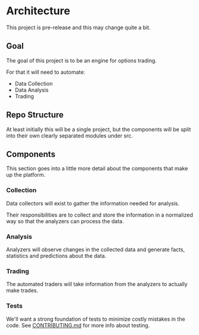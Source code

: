 # Architecture

This project is pre-release and this may change quite a bit.

## Goal

The goal of this project is to be an engine for options trading.

For that it will need to automate:

- Data Collection
- Data Analysis
- Trading

## Repo Structure

At least initially this will be a single project, but the components will be
split into their own clearly separated modules under src.

## Components

This section goes into a little more detail about the components that make up
the platform.

### Collection

Data collectors will exist to gather the information needed for analysis.

Their responsibilities are to collect and store the information in a normalized
way so that the analyzers can process the data.

### Analysis

Analyzers will observe changes in the collected data and generate facts,
statistics and predictions about the data.

### Trading

The automated traders will take information from the analyzers to actually make
trades.

### Tests

We'll want a strong foundation of tests to minimize costly mistakes in the
code. See [CONTRIBUTING.md](./CONTRIBUTING.md) for more info about testing.
